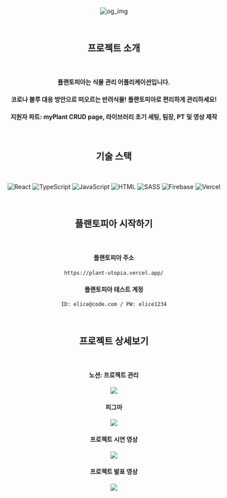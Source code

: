 <div align="center">

<br/>
  
![og_img](https://github.com/kes-knows-nothing/plantopia/assets/119156401/8bf94aed-34c5-4743-a856-d23929feface)

<br/>  

## 프로젝트 소개
<br/> 

#### 플랜토피아는 식물 관리 어플리케이션입니다. 
#### 코로나 블루 대응 방안으로 떠오르는 반려식물! 플랜토피아로 편리하게 관리하세요!
#### 지원자 파트: myPlant CRUD page, 라이브러리 초기 세팅, 팀장, PT 및 영상 제작

<br/> 

## 기술 스택
<br/>

![React](https://img.shields.io/badge/React-323330?style=flat-square&logo=React&logoColor=61DAFB)
![TypeScript](https://img.shields.io/badge/TypeScript-323330?style=flat-square&logo=TypeScript&logoColor=3178C6)
![JavaScript](https://img.shields.io/badge/JavaScript-323330?style=flat-square&logo=JavaScript&logoColor=F7DF1E)
![HTML](https://img.shields.io/badge/HTML-323330?style=flat-square&logo=HTML5&logoColor=E34F26)
![SASS](https://img.shields.io/badge/Sass-323330?style=flat-square&logo=Sass&logoColor=CC6699)
![Firebase](https://img.shields.io/badge/Firebase-323330?style=flat-square&logo=Firebase&logoColor=FFCA28)
![Vercel](https://img.shields.io/badge/Vercel-323330?style=flat-square&logo=Vercel&logoColor=000000)

<br/>

## 플랜토피아 시작하기

<br/>

#### 플랜토피아 주소

```
https://plant-utopia.vercel.app/
```

#### 플랜토피아 테스트 계정

```
ID: elice@code.com / PW: elice1234
```
<br/>

## 프로젝트 상세보기

<br/>

#### 노션: 프로젝트 관리 

<a href="https://capable-grapple-591.notion.site/c94ed1cab84f4a50816811dad83c82bd?pvs=4">
  <img src="https://img.shields.io/badge/Notion-323330?style=flat-square&logo=Notion&logoColor=ffffff">
</a>

#### 피그마

<a href="https://www.figma.com/file/NpxLwqcttC04Tx25FNU0Z2/plantopia(%ED%8E%B8%EC%A7%91%ED%8E%98%EC%9D%B4%EC%A7%80)?type=design&node-id=1-2925&mode=design">
  <img src="https://img.shields.io/badge/Figma-323330?style=flat-square&logo=Figma&logoColor=F24E1E">
</a>

#### 프로젝트 시연 영상

<a href="https://www.youtube.com/watch?v=WD4rZKuwJGA&ab_channel=%EA%B0%9C%EB%B0%9C%EC%9E%90%EA%B0%80%EB%90%98%EB%A0%A4%EA%B3%A0%EB%B0%9C%EC%95%85%ED%95%98%EB%8A%94%EC%9E%90">
  <img src="https://img.shields.io/badge/Youtube-323330?style=flat-square&logo=Youtube&logoColor=FF0000">
</a>

#### 프로젝트 발표 영상

<a href="https://www.youtube.com/watch?v=_AKzD-VKsag&ab_channel=%EA%B0%9C%EB%B0%9C%EC%9E%90%EA%B0%80%EB%90%98%EB%A0%A4%EA%B3%A0%EB%B0%9C%EC%95%85%ED%95%98%EB%8A%94%EC%9E%90">
  <img src="https://img.shields.io/badge/Youtube-323330?style=flat-square&logo=Youtube&logoColor=FF0000">
</a>

</div>
